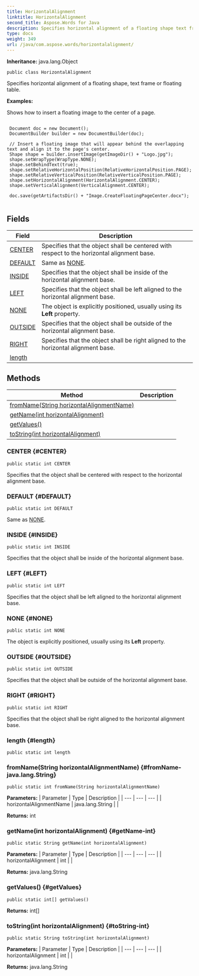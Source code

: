 ```yaml
---
title: HorizontalAlignment
linktitle: HorizontalAlignment
second_title: Aspose.Words for Java
description: Specifies horizontal alignment of a floating shape text frame or floating table in Java.
type: docs
weight: 349
url: /java/com.aspose.words/horizontalalignment/
---
```


**Inheritance:**
java.lang.Object
```
public class HorizontalAlignment
```

Specifies horizontal alignment of a floating shape, text frame or floating table.

 **Examples:** 

Shows how to insert a floating image to the center of a page.

```

 Document doc = new Document();
 DocumentBuilder builder = new DocumentBuilder(doc);

 // Insert a floating image that will appear behind the overlapping text and align it to the page's center.
 Shape shape = builder.insertImage(getImageDir() + "Logo.jpg");
 shape.setWrapType(WrapType.NONE);
 shape.setBehindText(true);
 shape.setRelativeHorizontalPosition(RelativeHorizontalPosition.PAGE);
 shape.setRelativeVerticalPosition(RelativeVerticalPosition.PAGE);
 shape.setHorizontalAlignment(HorizontalAlignment.CENTER);
 shape.setVerticalAlignment(VerticalAlignment.CENTER);

 doc.save(getArtifactsDir() + "Image.CreateFloatingPageCenter.docx");
 
```
## Fields

| Field | Description |
| --- | --- |
| [CENTER](#CENTER) | Specifies that the object shall be centered with respect to the horizontal alignment base. |
| [DEFAULT](#DEFAULT) | Same as [NONE](../../com.aspose.words/horizontalalignment/\#NONE). |
| [INSIDE](#INSIDE) | Specifies that the object shall be inside of the horizontal alignment base. |
| [LEFT](#LEFT) | Specifies that the object shall be left aligned to the horizontal alignment base. |
| [NONE](#NONE) | The object is explicitly positioned, usually using its **Left** property. |
| [OUTSIDE](#OUTSIDE) | Specifies that the object shall be outside of the horizontal alignment base. |
| [RIGHT](#RIGHT) | Specifies that the object shall be right aligned to the horizontal alignment base. |
| [length](#length) |  |
## Methods

| Method | Description |
| --- | --- |
| [fromName(String horizontalAlignmentName)](#fromName-java.lang.String) |  |
| [getName(int horizontalAlignment)](#getName-int) |  |
| [getValues()](#getValues) |  |
| [toString(int horizontalAlignment)](#toString-int) |  |
### CENTER {#CENTER}
```
public static int CENTER
```


Specifies that the object shall be centered with respect to the horizontal alignment base.

### DEFAULT {#DEFAULT}
```
public static int DEFAULT
```


Same as [NONE](../../com.aspose.words/horizontalalignment/\#NONE).

### INSIDE {#INSIDE}
```
public static int INSIDE
```


Specifies that the object shall be inside of the horizontal alignment base.

### LEFT {#LEFT}
```
public static int LEFT
```


Specifies that the object shall be left aligned to the horizontal alignment base.

### NONE {#NONE}
```
public static int NONE
```


The object is explicitly positioned, usually using its **Left** property.

### OUTSIDE {#OUTSIDE}
```
public static int OUTSIDE
```


Specifies that the object shall be outside of the horizontal alignment base.

### RIGHT {#RIGHT}
```
public static int RIGHT
```


Specifies that the object shall be right aligned to the horizontal alignment base.

### length {#length}
```
public static int length
```


### fromName(String horizontalAlignmentName) {#fromName-java.lang.String}
```
public static int fromName(String horizontalAlignmentName)
```




**Parameters:**
| Parameter | Type | Description |
| --- | --- | --- |
| horizontalAlignmentName | java.lang.String |  |

**Returns:**
int
### getName(int horizontalAlignment) {#getName-int}
```
public static String getName(int horizontalAlignment)
```




**Parameters:**
| Parameter | Type | Description |
| --- | --- | --- |
| horizontalAlignment | int |  |

**Returns:**
java.lang.String
### getValues() {#getValues}
```
public static int[] getValues()
```




**Returns:**
int[]
### toString(int horizontalAlignment) {#toString-int}
```
public static String toString(int horizontalAlignment)
```




**Parameters:**
| Parameter | Type | Description |
| --- | --- | --- |
| horizontalAlignment | int |  |

**Returns:**
java.lang.String
